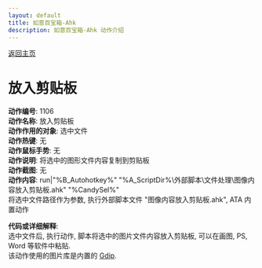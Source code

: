 ```yaml
---
layout: default
title: 如意百宝箱-Ahk
description: 如意百宝箱-Ahk 动作介绍
---
```

<link rel="stylesheet" href="../actions/css/atom-one-light.min.css">
<script src="../actions/js/highlight.min.js"></script>
<script>hljs.highlightAll();</script>

[返回主页](../index.md)

# [](#header-2) 放入剪贴板

**动作编号**: 1106  
**动作名称**: 放入剪贴板  
**动作作用的对象**: 选中文件  
**动作热键**: 无  
**动作鼠标手势**: 无  
**动作说明**: 将选中的图形文件内容复制到剪贴板  
**动作截图**: 无  
**动作内容**: run|"%B_Autohotkey%" "%A_ScriptDir%\外部脚本\文件处理\图像内容放入剪贴板.ahk" "%CandySel%"  
将选中文件路径作为参数, 执行外部脚本文件 "图像内容放入剪贴板.ahk", ATA 内置动作  

**代码或详细解释**:  
选中文件后, 执行动作, 脚本将选中的图片文件内容放入剪贴板, 可以在画图, PS, Word 等软件中粘贴.  
该动作使用的图片库是内置的 [Gdip](https://github.com/marius-sucan/AHK-GDIp-Library-Compilation).